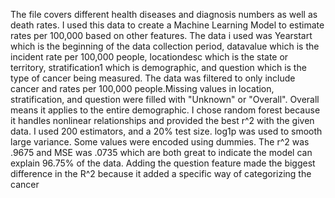 The file covers different health diseases and diagnosis numbers as well as death rates. I used this data to create a Machine Learning Model to estimate rates per 100,000 based on other features. 
The data i used was Yearstart which is the beginning of the data collection period, datavalue which is the incident rate per 100,000 people, locationdesc which is the state or territory, stratification1 which is demographic, and question which is the type of cancer being measured. The data was filtered to only include cancer and rates per 100,000 people.Missing values in location, stratification, and question were filled with "Unknown" or "Overall". Overall means it applies to the entire demographic. I chose random forest because it handles nonlinear relationships and provided the best r^2 with the given data. I used 200 estimators, and a 20% test size. log1p was used to smooth large variance. Some values were encoded using dummies. The r^2 was .9675 and MSE was .0735 which are both great to indicate the model can explain 96.75% of the data. Adding the question feature made the biggest difference in the R^2 because it added a specific way of categorizing the cancer 